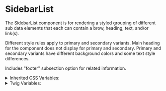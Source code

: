 <!-- This is the general documentation layout. Add or remove any sections as needed, but try to stay consistent across components. -->

# SidebarList

The SidebarList component is for rendering a styled grouping of different sub
data elements that each can contain a brow, heading, text, and/or link(s).

Different style rules apply to primary and secondary variants. Main heading for
the component does not display for primary and secondary. Primary and secondary
variants have different background colors and some text style differences.

Includes "footer" subsection option for related information.

<details>
  <summary>Inherited CSS Variables:</summary>
  - `--name`: description...
</details>

<details>
  <summary>Twig Variables:</summary>

  ```
  variant: "default", // default, primary, secondary
  heading: 'String - Heading for the whole component', // Does not display for primary/secondary
  data: [
    {
      brow: "Any string or rendered text",
      heading: "Any string or rendered text",
      text: "Any string or rendered content",
      links: [array or link items],
    },
    {
      '...repeat for additional items...'
    },
  ],
  subsection: {
    heading: "String - heading for subsection",
    data: [
      {
        brow: "Any string or rendered text",
        heading: "Any string or rendered text",
        text: "Any string or rendered content",
      },
      {
        '...repeat for additional items...'
      },
    ],
    
  }
  ```

</details>
